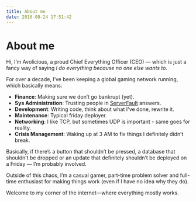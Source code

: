 ```yaml
---
title: About me
date: 2016-08-24 17:51:42
---
```


# About me

Hi, I’m Avolicious, a proud Chief Everything Officer (CEO) — which is just a fancy way of saying _I do everything because no one else wants to_.

For over a decade, I’ve been keeping a global gaming network running, which basically means:

- **Finance**: Making sure we don’t go bankrupt (yet).
- **Sys Administration**: Trusting people in [ServerFault](https://serverfault.com/) answers.
- **Development**: Writing code, think about what I've done, rewrite it.
- **Maintenance**: Typical friday deployer.
- **Networking**: I like TCP, but sometimes UDP is important - same goes for reality.
- **Crisis Management**: Waking up at 3 AM to fix things I definitely didn’t break.

Basically, if there’s a button that shouldn’t be pressed, a database that shouldn’t be dropped or an update that definitely shouldn’t be deployed on a Friday — I’m probably involved.

Outside of this chaos, I’m a casual gamer, part-time problem solver and full-time enthusiast for making things work (even if I have no idea why they do).

Welcome to my corner of the internet—where everything mostly works.
